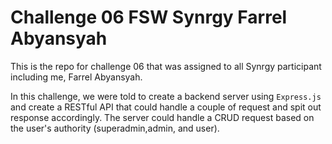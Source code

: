 # Challenge 06 FSW Synrgy Farrel Abyansyah

This is the repo for challenge 06 that was assigned to all Synrgy participant including me, Farrel Abyansyah.

In this challenge, we were told to create a backend server using `Express.js` and create a RESTful API that could handle a couple of request and spit out response accordingly.
The server could handle a CRUD request based on the user's authority (superadmin,admin, and user).

